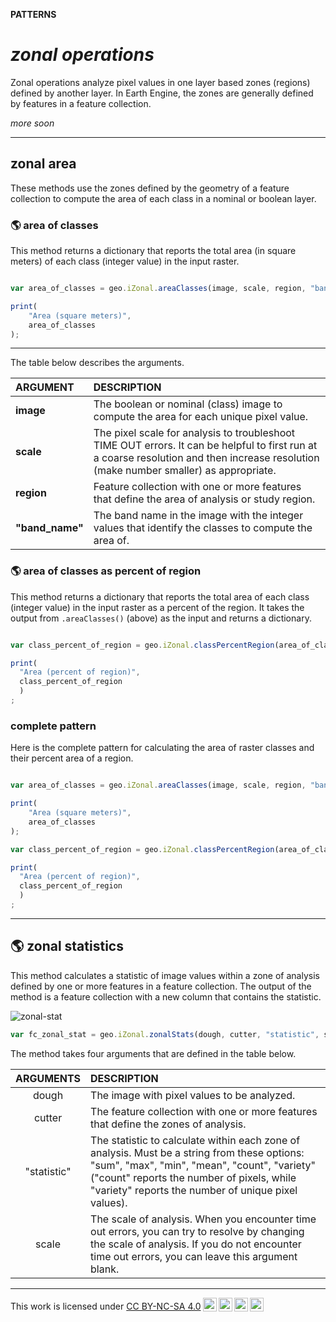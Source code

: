 __PATTERNS__

# _**zonal operations**_  

Zonal operations analyze pixel values in one layer based zones (regions) defined by another layer. In Earth Engine, the zones are generally defined by features in a feature collection.  

_more soon_  

--- 

## __zonal area__    

These methods use the zones defined by the geometry of a feature collection to compute the area of each class in a nominal or boolean layer.  

### __:earth_americas: area of classes__ 

This method returns a dictionary that reports the total area (in square meters) of each class (integer value) in the input raster.  

```js

var area_of_classes = geo.iZonal.areaClasses(image, scale, region, "band_name");

print(
    "Area (square meters)",
    area_of_classes
);

```

---  

The table below describes the arguments.  

| ARGUMENT      | DESCRIPTION               |  
| :--           | :--                       |  
| __image__     | The boolean or nominal (class) image to compute the area for each unique pixel value. |
| __scale__     | The pixel scale for analysis to troubleshoot TIME OUT errors. It can be helpful to first run at a coarse resolution and then increase resolution (make number smaller) as appropriate.    |              
| __region__        | Feature collection with one or more features that define the area of analysis or study region.         |  
| __"band_name"__   | The band name in the image with the integer values that identify the classes to compute the area of.  |  


### __:earth_americas: area of classes as percent of region__

This method returns a dictionary that reports the total area of each class (integer value) in the input raster as a percent of the region. It takes the output from ```.areaClasses()``` (above) as the input and returns a dictionary. 

```js

var class_percent_of_region = geo.iZonal.classPercentRegion(area_of_classes);

print(
  "Area (percent of region)",
  class_percent_of_region
  )
;

```

### __complete pattern__ 

Here is the complete pattern for calculating the area of raster classes and their percent area of a region.  


```js

var area_of_classes = geo.iZonal.areaClasses(image, scale, region, "band_name");

print(
    "Area (square meters)",
    area_of_classes
);

var class_percent_of_region = geo.iZonal.classPercentRegion(area_of_classes);

print(
  "Area (percent of region)",
  class_percent_of_region
  )
;

```

---  

## __:earth_americas: zonal statistics__    

This method calculates a statistic of image values within a zone of analysis defined by one or more features in a feature collection. The output of the method is a feature collection with a new column that contains the statistic.  

![zonal-stat]

```js
var fc_zonal_stat = geo.iZonal.zonalStats(dough, cutter, "statistic", scale);

```

The method takes four arguments that are defined in the table below.  

| ARGUMENTS   | DESCRIPTION                                   |
| :--:        | :--                                           |
| dough       | The image with pixel values to be analyzed.   |  
| cutter      | The feature collection with one or more features that define the zones of analysis. |
| "statistic" | The statistic to calculate within each zone of analysis. Must be a string from these options: "sum", "max", "min", "mean", "count", "variety" ("count" reports the number of pixels, while "variety" reports the number of unique pixel values). |  
| scale       | The scale of analysis. When you encounter time out errors, you can try to resolve by changing the scale of analysis. If you do not encounter time out errors, you can leave this argument blank. |  


[zonal-stat]: http://geography.middlebury.edu/howarth/ee_edu/eePatterns/zonal-overlay/zonal-statistic.png

---  

<p xmlns:cc="http://creativecommons.org/ns#" >This work is licensed under <a href="https://creativecommons.org/licenses/by-nc-sa/4.0/?ref=chooser-v1" target="_blank" rel="license noopener noreferrer" style="display:inline-block;">CC BY-NC-SA 4.0<img style="height:22px!important;margin-left:3px;vertical-align:text-bottom;" src="https://mirrors.creativecommons.org/presskit/icons/cc.svg?ref=chooser-v1" alt=""><img style="height:22px!important;margin-left:3px;vertical-align:text-bottom;" src="https://mirrors.creativecommons.org/presskit/icons/by.svg?ref=chooser-v1" alt=""><img style="height:22px!important;margin-left:3px;vertical-align:text-bottom;" src="https://mirrors.creativecommons.org/presskit/icons/nc.svg?ref=chooser-v1" alt=""><img style="height:22px!important;margin-left:3px;vertical-align:text-bottom;" src="https://mirrors.creativecommons.org/presskit/icons/sa.svg?ref=chooser-v1" alt=""></a></p>